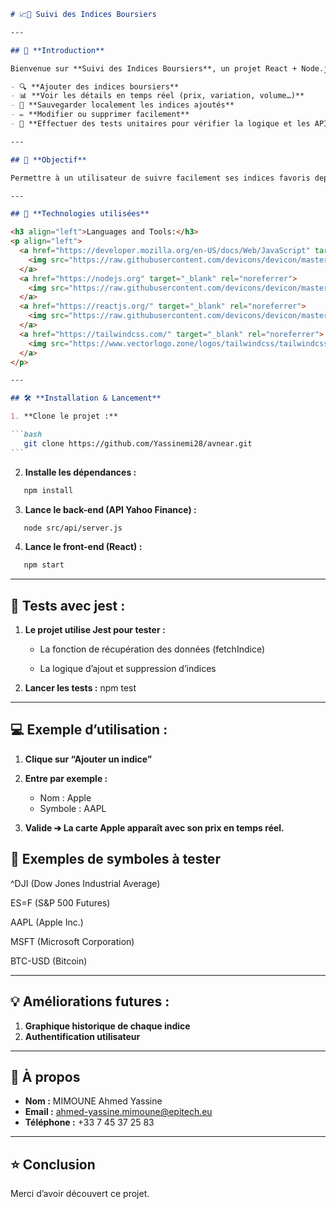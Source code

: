 ````markdown
# 📈💜 Suivi des Indices Boursiers

---

## 🌟 **Introduction**

Bienvenue sur **Suivi des Indices Boursiers**, un projet React + Node.js permettant :

- 🔍 **Ajouter des indices boursiers**
- 📊 **Voir les détails en temps réel (prix, variation, volume…)**
- 💾 **Sauvegarder localement les indices ajoutés**
- ✏️ **Modifier ou supprimer facilement**
- 🧪 **Effectuer des tests unitaires pour vérifier la logique et les API**

---

## 🎯 **Objectif**

Permettre à un utilisateur de suivre facilement ses indices favoris depuis une interface moderne et intuitive, tout en découvrant les bases de **React, Node.js, Tailwind CSS et Jest**.

---

## 🚀 **Technologies utilisées**

<h3 align="left">Languages and Tools:</h3>
<p align="left">
  <a href="https://developer.mozilla.org/en-US/docs/Web/JavaScript" target="_blank" rel="noreferrer">
    <img src="https://raw.githubusercontent.com/devicons/devicon/master/icons/javascript/javascript-original.svg" alt="javascript" width="40" height="40"/>
  </a>
  <a href="https://nodejs.org" target="_blank" rel="noreferrer">
    <img src="https://raw.githubusercontent.com/devicons/devicon/master/icons/nodejs/nodejs-original-wordmark.svg" alt="nodejs" width="40" height="40"/>
  </a>
  <a href="https://reactjs.org/" target="_blank" rel="noreferrer">
    <img src="https://raw.githubusercontent.com/devicons/devicon/master/icons/react/react-original-wordmark.svg" alt="react" width="40" height="40"/>
  </a>
  <a href="https://tailwindcss.com/" target="_blank" rel="noreferrer">
    <img src="https://www.vectorlogo.zone/logos/tailwindcss/tailwindcss-icon.svg" alt="tailwind" width="40" height="40"/>
  </a>
</p>

---

## 🛠️ **Installation & Lancement**

1. **Clone le projet :**

```bash
   git clone https://github.com/Yassinemi28/avnear.git
```
````

2. **Installe les dépendances :**

```bash
   npm install
```

3. **Lance le back-end (API Yahoo Finance) :**

```bash
   node src/api/server.js
```

4. **Lance le front-end (React) :**

```bash
   npm start
```

---

## 🔬 **Tests avec jest :**

1. **Le projet utilise Jest pour tester :**

   - La fonction de récupération des données (fetchIndice)

   - La logique d’ajout et suppression d’indices

2. **Lancer les tests :**
   npm test

---

## 💻 **Exemple d’utilisation :**

1. **Clique sur “Ajouter un indice”**

2. **Entre par exemple :**

   - Nom : Apple
   - Symbole : AAPL
   
3. **Valide ➔ La carte Apple apparaît avec son prix en temps réel.**

## 📝 Exemples de symboles à tester

   ^DJI (Dow Jones Industrial Average)

   ES=F (S&P 500 Futures)

   AAPL (Apple Inc.)

   MSFT (Microsoft Corporation)

   BTC-USD (Bitcoin)


---

## 💡 **Améliorations futures :**

1. **Graphique historique de chaque indice**
2. **Authentification utilisateur**

---

## 👤 **À propos**

- **Nom :** MIMOUNE Ahmed Yassine
- **Email :** ahmed-yassine.mimoune@epitech.eu
- **Téléphone :** +33 7 45 37 25 83

---

## ⭐ **Conclusion**

Merci d’avoir découvert ce projet.
